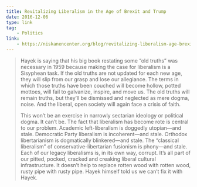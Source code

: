 ```yaml
---
title: Revitalizing Liberalism in the Age of Brexit and Trump
date: 2016-12-06
type: link
tag:
    - Politics
link:
    - https://niskanencenter.org/blog/revitalizing-liberalism-age-brexit-trump/
---
```

> Hayek is saying that his big book restating some “old truths” was necessary in 1959 because making the case for liberalism is a Sisyphean task. If the old truths are not updated for each new age, they will slip from our grasp and lose our allegiance. The terms in which those truths have been couched will become hollow, potted mottoes, will fail to galvanize, inspire, and move us. The old truths will remain truths, but they’ll be dismissed and neglected as mere dogma, noise. And the liberal, open society will again face a crisis of faith.
> 
> This won’t be an exercise in narrowly sectarian ideology or political dogma. It can’t be. The fact that liberalism has become rote is central to our problem. Academic left-liberalism is doggedly utopian—and stale. Democratic Party liberalism is incoherent—and stale. Orthodox libertarianism is dogmatically blinkered—and stale. The “classical liberalism” of conservative-libertarian fusionism is phony—and stale. Each of our legacy liberalisms is, in its own way, corrupt. It’s all part of our pitted, pocked, cracked and creaking liberal cultural infrastructure. It doesn’t help to replace rotten wood with rotten wood, rusty pipe with rusty pipe. Hayek himself told us we can’t fix it with Hayek.